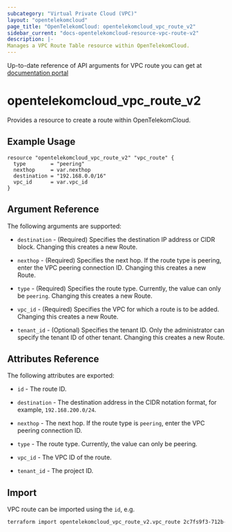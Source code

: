 ```yaml
---
subcategory: "Virtual Private Cloud (VPC)"
layout: "opentelekomcloud"
page_title: "OpenTelekomCloud: opentelekomcloud_vpc_route_v2"
sidebar_current: "docs-opentelekomcloud-resource-vpc-route-v2"
description: |-
Manages a VPC Route Table resource within OpenTelekomCloud.
---
```


Up-to-date reference of API arguments for VPC route you can get at
[documentation portal](https://docs.otc.t-systems.com/virtual-private-cloud/api-ref/apis/vpc_route)

# opentelekomcloud_vpc_route_v2

Provides a resource to create a route within OpenTelekomCloud.

## Example Usage

```hcl
resource "opentelekomcloud_vpc_route_v2" "vpc_route" {
  type        = "peering"
  nexthop     = var.nexthop
  destination = "192.168.0.0/16"
  vpc_id      = var.vpc_id
}
```

## Argument Reference

The following arguments are supported:

* `destination` - (Required) Specifies the destination IP address or CIDR block. Changing this creates a new Route.

* `nexthop` - (Required) Specifies the next hop. If the route type is peering, enter the VPC peering connection ID. Changing this creates a new Route.

* `type` - (Required) Specifies the route type. Currently, the value can only be `peering`. Changing this creates a new Route.

* `vpc_id` - (Required) Specifies the VPC for which a route is to be added. Changing this creates a new Route.

* `tenant_id` - (Optional) Specifies the tenant ID. Only the administrator can specify the tenant ID of other tenant. Changing this creates a new Route.

## Attributes Reference

The following attributes are exported:

* `id` - The route ID.

* `destination` - The destination address in the CIDR notation format, for example, `192.168.200.0/24`.

* `nexthop` - The next hop. If the route type is `peering`, enter the VPC peering connection ID.

* `type` - The route type. Currently, the value can only be peering.

* `vpc_id` - The VPC ID of the route.

* `tenant_id` - The project ID.

## Import

VPC route can be imported using the `id`, e.g.

```sh
terraform import opentelekomcloud_vpc_route_v2.vpc_route 2c7fs9f3-712b-18d1-940c-b50384177ee1
```

